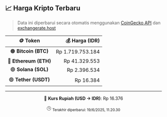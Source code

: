 

<!-- HARGA_KRIPTO -->
## 📈 Harga Kripto Terbaru

> Data ini diperbarui secara otomatis menggunakan [CoinGecko API](https://www.coingecko.com/) dan [exchangerate.host](https://exchangerate.host/)

<div align="center">

| 🪙 Token | 💰 Harga (IDR) |
|:------:|---------------:|
| 🟠 **Bitcoin (BTC)**   | Rp 1.719.753.184 |
| 🔵 **Ethereum (ETH)**  | Rp 41.329.553 |
| 🟣 **Solana (SOL)**    | Rp 2.396.534 |
| 🟢 **Tether (USDT)**   | Rp 16.384 |

---

💱 **Kurs Rupiah (USD → IDR)**: Rp 16.376

🕒 <sub>Terakhir diperbarui: 19/6/2025, 11.20.30</sub>

</div>
<!-- /HARGA_KRIPTO -->